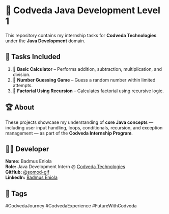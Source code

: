 # 🚀 Codveda Java Development Level 1

This repository contains my internship tasks for **Codveda Technologies** under the **Java Development** domain.

## 🧩 Tasks Included
1. 🧮 **Basic Calculator** – Performs addition, subtraction, multiplication, and division.
2. 🎯 **Number Guessing Game** – Guess a random number within limited attempts.
3. 🧢 **Factorial Using Recursion** – Calculates factorial using recursive logic.

## 🏆 About
These projects showcase my understanding of **core Java concepts** — including user input handling, loops, conditionals, recursion, and exception management — as part of the **Codveda Internship Program**.

## 👨‍💻 Developer
**Name:** Badmus Eniola  
**Role:** Java Development Intern @ [Codveda Technologies](https://www.linkedin.com/company/codveda)  
**GitHub:** [@somod-gif](https://github.com/somod-gif)  
**LinkedIn:** [Badmus Eniola](https://www.linkedin.com/in/badmus-eniola)

## 🔗 Tags
#CodvedaJourney #CodvedaExperience #FutureWithCodveda
